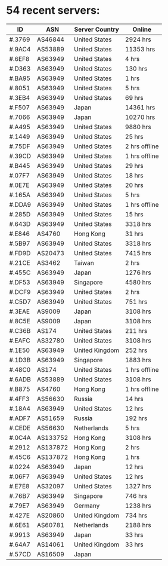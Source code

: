 # 54 recent servers:

| ID | ASN | Server Country | Online |
| ------ | ------ | ------ | ------ |
| #.3769 | AS46844 | United States | 2924 hrs |
| #.9AC4 | AS53889 | United States | 11353 hrs |
| #.6EF8 | AS63949 | United States | 4 hrs |
| #.D363 | AS63949 | United States | 130 hrs |
| #.BA95 | AS63949 | United States | 1 hrs |
| #.8051 | AS63949 | United States | 5 hrs |
| #.3EB4 | AS63949 | United States | 69 hrs |
| #.F507 | AS63949 | Japan | 14361 hrs |
| #.7066 | AS63949 | Japan | 10270 hrs |
| #.A495 | AS63949 | United States | 9880 hrs |
| #.1449 | AS63949 | United States | 25 hrs |
| #.75DF | AS63949 | United States | 2 hrs offline |
| #.39CD | AS63949 | United States | 1 hrs offline |
| #.B445 | AS63949 | United States | 29 hrs |
| #.07F7 | AS63949 | United States | 18 hrs |
| #.0E7E | AS63949 | United States | 20 hrs |
| #.165A | AS63949 | United States | 5 hrs |
| #.DDA9 | AS63949 | United States | 1 hrs offline |
| #.285D | AS63949 | United States | 15 hrs |
| #.643D | AS63949 | United States | 3318 hrs |
| #.E846 | AS4760 | Hong Kong | 31 hrs |
| #.5B97 | AS63949 | United States | 3318 hrs |
| #.FD9D | AS20473 | United States | 7415 hrs |
| #.21CE | AS3462 | Taiwan | 2 hrs |
| #.455C | AS63949 | Japan | 1276 hrs |
| #.DF53 | AS63949 | Singapore | 4580 hrs |
| #.DCF9 | AS63949 | United States | 2 hrs |
| #.C5D7 | AS63949 | United States | 751 hrs |
| #.3EAE | AS9009 | Japan | 3108 hrs |
| #.8C5E | AS9009 | Japan | 3108 hrs |
| #.C36B | AS174 | United States | 211 hrs |
| #.EAFC | AS32780 | United States | 3108 hrs |
| #.1E50 | AS63949 | United Kingdom | 252 hrs |
| #.1D3B | AS63949 | Singapore | 1883 hrs |
| #.48C0 | AS174 | United States | 1 hrs offline |
| #.6ADB | AS53889 | United States | 3108 hrs |
| #.B875 | AS4760 | Hong Kong | 1 hrs offline |
| #.4FF3 | AS56630 | Russia | 14 hrs |
| #.18A4 | AS63949 | United States | 12 hrs |
| #.ADF7 | AS51659 | Russia | 192 hrs |
| #.CEDE | AS56630 | Netherlands | 5 hrs |
| #.0C4A | AS133752 | Hong Kong | 3108 hrs |
| #.2912 | AS137872 | Hong Kong | 2 hrs |
| #.45C6 | AS137872 | Hong Kong | 1 hrs |
| #.0224 | AS63949 | Japan | 12 hrs |
| #.06F7 | AS63949 | United States | 12 hrs |
| #.E7E8 | AS32097 | United States | 1327 hrs |
| #.76B7 | AS63949 | Singapore | 746 hrs |
| #.79E7 | AS63949 | Germany | 1238 hrs |
| #.427E | AS20860 | United Kingdom | 734 hrs |
| #.6E61 | AS60781 | Netherlands | 2188 hrs |
| #.9913 | AS63949 | Japan | 33 hrs |
| #.64A7 | AS14061 | United Kingdom | 33 hrs |
| #.57CD | AS16509 | Japan | |


